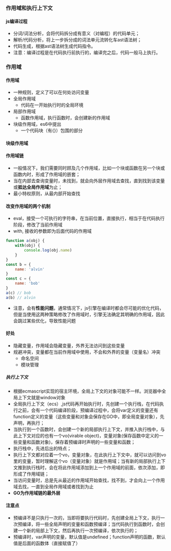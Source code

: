 ### 作用域和执行上下文

#### js编译过程

- 分词/词法分析，会将代码拆分成有意义（对编程）的代码单元；
- 解析/代码分析，将上一步拆分成的词法单元流转化车ast语法树；
- 代码生成，根据ast语法树生成代码指令。
- 注意：编译过程是在代码执行前执行的，编译完之后，代码一般马上执行。

### 作用域

#### 作用域
- 一种规则，定义了可以在何处访问变量
- 全局作用域
  - 代码在一开始执行时的全局环境
- 局部作用域
    - 函数作用域，执行函数时，会创建新的作用域
- 块级作用域，es6中提出
    - 一个代码块（有{}）包围的部分

#### 块级作用域



#### 作用域链

- 一般情况下，我们需要同时顾及几个作用域，比如一个块或函数在另一个块或函数内时，形成了作用域的嵌套；
- 当在内部去查询变量时，未找到，就会向外层作用域去查找，直到找到该变量或**抵达全局作用域**为止；
- 最小特权原则，从最内部开始查找

#### 改变作用域的两个机制

- eval，接受一个可执行的字符串，在当前位置，直接执行，相当于在代码执行阶段，修改了当前作用域
- with, 接收的参数即为后面代码的作用域

```javascript
function a(obj) {
	with(obj) {
		console.log(obj.name)
	}
}
const b = {
	name: 'alvin'
}
const c = {
	name: 'bob'
}
a(c) // bob
a(b) // alvin
```

- 注意，会有**性能问题**，通常情况下，js引擎在编译时都会尽可能的优化代码，但是当使用这两种策略修改了作用域时，引擎无法确定其明确的作用域，因此会跳过某些优化，导致性能问题

#### 好处

- 隐藏变量，作用域会隐藏变量，外界无法访问到这些变量
- 规避冲突，变量都在当前作用域中使用，不会和外界的变量（变量名）冲突
  - 命名空间
  - 模块管理

##### 执行上下文
- 根据ecmascript实现的宿主环境，全局上下文的对象可能不一样。浏览器中全局上下文就是window对象
- 全局执行上下文（ecs）,js代码再开始执行时，先创建一个执行栈，在代码执行之前，会有一个代码编译阶段，预编译过程中，会将var定义的变量还有function定义的变量（这些变量和对象会保存在GO中，即全局变量对象），先声明，再执行；
- 当执行到一个函数时，会创建一个新的局部执行上下文，并推入执行栈中，与此上下文对应的也有一个vo(virable object)，变量对象(保存函数中定义的一些变量和函数对象)，保存着预编译时声明的一些变量和函数；
- 执行栈中，先进后出的特点；
- 执行上下文都对应着一个vo，变量对象，在此执行上下文中，就可以访问到vo里的变量，暂时理解这个vo（变量对象）就是作用域；当有新的局部执行上下文推到执行栈时，会在将此作用域添加到上一个作用域的前面，依次添加，即形成了作用域链；
- 当访问变量时，总是先从最近的作用域开始查找，找不到，才会向上一个作用域去找，一直到全局作用域或者找到为止
- **GO为作用域链的最外层**

#### 注意点

- 预编译不是只执行一次的，当即将要执行代码时，先创建全局上下文，执行一次预编译，将一些全局声明的变量和函数预编译；当代码执行到函数时，会创建一个新的局部上下文，然后再执行一次预编译，依次执行的；
- 预编译时，var声明的变量，默认值是undefined；function声明的函数，默认值是后面的函数体（直接赋值了）

